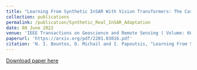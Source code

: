```yaml
---
title: "Learning From Synthetic InSAR With Vision Transformers: The Case of Volcanic Unrest Detection"
collection: publications
permalink: /publication/Synthetic_Real_InSAR_Adaptation
date: 08 June 2022
venue: 'IEEE Transactions on Geoscience and Remote Sensing ( Volume: 60)'
paperurl: 'https://arxiv.org/pdf/2201.03016.pdf'
citation: 'N. I. Bountos, D. Michail and I. Papoutsis, "Learning From Synthetic InSAR With Vision Transformers: The Case of Volcanic Unrest Detection," in IEEE Transactions on Geoscience and Remote Sensing, vol. 60, pp. 1-12, 2022, Art no. 4509712, doi: 10.1109/TGRS.2022.3180891.'
---
```


[Download paper here](https://arxiv.org/abs/2201.03016)
